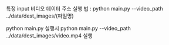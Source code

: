 특정 input 비디오 데이터 주소 실행 법 : python main.py --video_path ../data/dest_images/(파일명)  

python main.py 실행시 python main.py --video_path ../data/dest_images/video.mp4 실행
